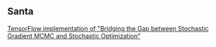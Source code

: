 ## Santa

[TensorFlow implementation of "Bridging the Gap between Stochastic Gradient MCMC and Stochastic Optimization"](https://arxiv.org/abs/1512.07962)
